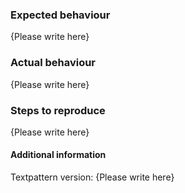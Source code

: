 ### Expected behaviour

{Please write here}

### Actual behaviour

{Please write here}

### Steps to reproduce

{Please write here}

#### Additional information

Textpattern version: {Please write here}
